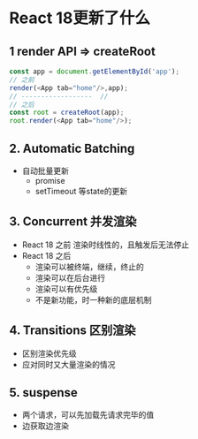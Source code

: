 # React 18更新了什么

## 1 render API => createRoot
```JavaScript
const app = document.getElementById('app');
// 之前
render(<App tab="home"/>,app);
// ------------------  //
// 之后
const root = createRoot(app);
root.render(<App tab="home"/>);
```

## 2. Automatic Batching
- 自动批量更新 
  - promise
  - setTimeout 等state的更新

## 3. Concurrent 并发渲染
- React 18 之前 渲染时线性的，且触发后无法停止
- React 18 之后 
  - 渲染可以被终端，继续，终止的
  - 渲染可以在后台进行
  - 渲染可以有优先级
  - 不是新功能，时一种新的底层机制

## 4. Transitions 区别渲染
- 区别渲染优先级
- 应对同时又大量渲染的情况

## 5. suspense
- 两个请求，可以先加载先请求完毕的值
- 边获取边渲染

